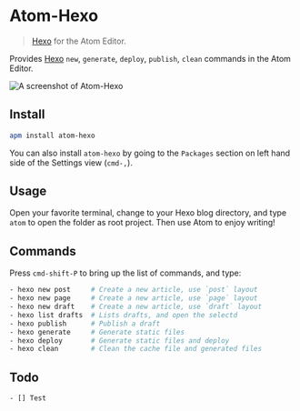 # Atom-Hexo

> [Hexo] for the Atom Editor.

Provides [Hexo] `new`, `generate`, `deploy`, `publish`, `clean` commands in the Atom Editor.

![A screenshot of Atom-Hexo](http://ww3.sinaimg.cn/large/65cc6c38gw1efvmat8ya8g20vj0kmqjx.gif)

## Install

```bash
apm install atom-hexo
```

You can also install `atom-hexo` by going to the `Packages` section on left hand side of the Settings view (`cmd-,`).

## Usage

Open your favorite terminal, change to your Hexo blog directory, and type `atom` to open the folder as root project. Then use Atom to enjoy writing!

## Commands

Press `cmd-shift-P` to bring up the list of commands, and type:

```bash
- hexo new post     # Create a new article, use `post` layout
- hexo new page     # Create a new article, use `page` layout
- hexo new draft    # Create a new article, use `draft` layout
- hexo list drafts  # Lists drafts, and open the selectd
- hexo publish      # Publish a draft
- hexo generate     # Generate static files
- hexo deploy       # Generate static files and deploy
- hexo clean        # Clean the cache file and generated files
```

## Todo

```bash
- [] Test
```

[Hexo]: http://hexo.io/
